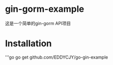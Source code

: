 # gin-gorm-example
这是一个简单的gin-gorm API项目

# Installation
'''go
go get github.com/EDDYCJY/go-gin-example
